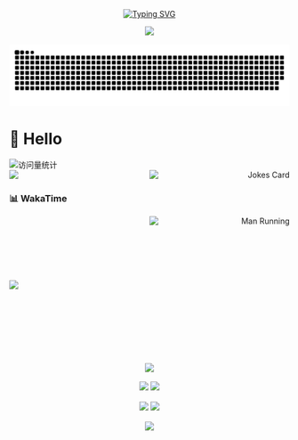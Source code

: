 <div align="center">
  
  <!-- dynamic typing effect 动态打字效果 -->
  <div align="center">
    <a href="https://github.com/doncd-p">
      <img src="https://readme-typing-svg.demolab.com?font=Fira+Code&pause=1000&width=435&lines=console.log(%22Hello%2C%20World%22);小董同学祝您天天开心!&center=true&size=27" alt="Typing SVG" />
    </a>
  </div>

  <!-- knock code pictures 敲代码的图片 -->
  <img src="https://cdn.jsdelivr.net/gh/doncd-p/doncd-p/assets/images/coding.gif" /><br>

  <!-- profile logo 个人资料徽标 -->
  <div align="center">
    
  </div>

  <!-- Snake Code Contribution Map 贪吃蛇代码贡献图 -->
  <picture>
    <source media="(prefers-color-scheme: dark)" srcset="https://github.com/doncd-p/doncd-p/blob/output/github-snake-dark.svg" />
    <source media="(prefers-color-scheme: light)" srcset="https://github.com/doncd-p/doncd-p/blob/output/github-snake.svg" />
    <img alt="github-snake" src="https://github.com/doncd-p/doncd-p/blob/output/github-snake-dark.svg" />
  </picture>

</div>

#  🙋 Hello

<!-- visitor statistics logo 访问量统计徽标 -->
<img src="https://komarev.com/ghpvc/?username=doncd-p&label=Views&color=0e75b6&style=flat" alt="访问量统计" />
    
<div style="display: flex; justify-content: space-between;">
  <!-- Quotes 名人名言 -->
  <img style="flex: 1; text-align: left;" src="https://quotes-github-readme.vercel.app/api?type=horizontal&theme=dark" />
  <!-- Joke 笑话 -->
  <img style="flex: 1; text-align: right;" src="https://readme-jokes.vercel.app/api?hideBorder&bgColor=%23121212" alt="Jokes Card" />
</div>

<!-- wakatime 统计 -->
### 📊 WakaTime

<div style="display: flex; align-items: center;">
  <!-- Wakatime Stats on the left -->
  <picture style="flex: 1; text-align: left;">
    <source
      srcset="https://github-readme-stats.vercel.app/api/wakatime?username=doncd_p&layout=compact&text_color=f0f6fc&bg_color=00000000&hide_border=true&hide_title=true"
      media="(prefers-color-scheme: dark)"
    />
    <source
      srcset="https://github-readme-stats.vercel.app/api/wakatime?username=doncd_p&layout=compact&text_color=1f2328&bg_color=00000000&hide_border=true&hide_title=true"
      media="(prefers-color-scheme: light), (prefers-color-scheme: no-preference)"
    />
    <img src="https://github-readme-stats.vercel.app/api/wakatime?username=doncd_p&layout=compact&text_color=f0f6fc&bg_color=00000000&hide_border=true&hide_title=true" />
  </picture>

  <!-- Man Running image on the right -->
  <img src="https://cdn.jsdelivr.net/gh/sun0225SUN/sun0225SUN/assets/images/man_run.png" alt="Man Running" width="250" height="250" style="flex: 1; text-align: right;" />
</div>

<!-- ########################################## 分割 ########################################## -->
<div align="center" >
    
  <!-- GitHub 奖杯🏆 -->
  <img  src="https://github-profile-trophy.vercel.app/?username=doncd-p&theme=gruvbox&row=1&column=7&no-frame=true&no-bg=true" /><br>
  
  <!-- GitHub 数据统计 -->
  <img align="" height="137px" src="https://github-readme-stats-git-masterrstaa-rickstaa.vercel.app/api?username=doncd-p&hide_title=true&hide_border=true&show_icons=true&include_all_commits=true&line_height=21text_color=000&icon_color=000&bg_color=0,ea6161,ffc64d,fffc4d,52fa5a&theme=graywhite" />
  <img align="" height="137px" src="https://github-readme-stats-git-masterrstaa-rickstaa.vercel.app/api/top-langs/?username=doncd-p&hide_title=true&hide_border=true&layout=compact&langs_count=6&text_color=000&icon_color=fff&bg_color=0,52fa5a,4dfcff,c64dff&theme=graywhite" /><br><br>
  
  <!-- Awesome repo 比较好的仓库-->
  <a href="https://github.com/doncd-p/COMP90024-23S1-A2-Australia-Social-Media-Analytics">
  <img src="https://github-readme-stats-git-masterrstaa-rickstaa.vercel.app/api/pin/?username=doncd-p&repo=COMP90024-23S1-A2-Australia-Social-Media-Analytics&theme=dark&bg_color=121212&hide_border=true" /></a>
  <a href="https://github.com/doncd-p/Stereo-Matching">
  <img src="https://github-readme-stats-git-masterrstaa-rickstaa.vercel.app/api/pin/?username=doncd-p&repo=Stereo-Matching&theme=dark&bg_color=121212&hide_border=true" /></a><br><br>


  <img src="https://github-readme-streak-stats.herokuapp.com/?user=doncd-p&theme=dark&hide_border=true" />
  
  <!-- GitHub Activity Graph GitHub 活动图 -->
  <!-- <table align="center">
    <tr>
      <td><img src="https://github-readme-activity-graph.vercel.app/graph?username=doncd-p&theme=xcode&bg_color=FF000000&hide_border=true" alt="Activity"/></td>
    </tr>
  </table> -->

</div>
